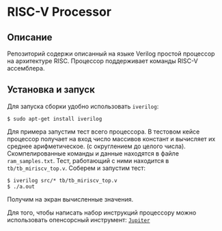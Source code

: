 # RISC-V Processor
## Описание
Репозиторий содержи описанный на языке Verilog простой процессор на архитектуре RISC.
Процессор поддерживает команды RISC-V ассемблера.
## Установка и запуск
Для запуска сборки удобно использовать `iverilog`:
```
$ sudo apt-get install iverilog 
```

Для примера запустим тест всего процессора. В тестовом кейсе процессор получает на вход число массивов констант и вычисляет их среднее арифметическое.
(с округлением до целого числа).
Скомпелированные команды и данные находятся в файле `ram_samples.txt`. Тест, работающий с ними находится в `tb/tb_miriscv_top.v`.
Соберем и запустим тест:
```
$ iverilog src/* tb/tb_miriscv_top.v
$ ./a.out 
```
Получим на экран вычисленные значения.


Для того, чтобы написать набор инструкций процессору можно использовать опенсорсный инструмент: [`Jupiter`](github.com/andrescv/Jupiter)

